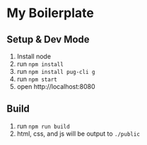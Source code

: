 # My Boilerplate

## Setup & Dev Mode

1. Install node
2. run `npm install`
3. run `npm install pug-cli g`
4. run `npm start`
5. open http://localhost:8080


## Build

1. run `npm run build`
2. html, css, and js will be output to `./public`
